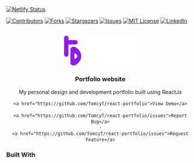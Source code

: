 
[![Netlify Status](https://api.netlify.com/api/v1/badges/99eb9cc7-dc96-4f11-9f58-ebf75ef4aa24/deploy-status)](https://app.netlify.com/sites/tomcythomas/deploys)
<div id="top"></div>
<!--
*** Thanks for checking out the Best-README-Template. If you have a suggestion
*** that would make this better, please fork the repo and create a pull request
*** or simply open an issue with the tag "enhancement".
*** Don't forget to give the project a star!
*** Thanks again! Now go create something AMAZING! :D
-->



<!-- PROJECT SHIELDS -->
<!--
*** I'm using markdown "reference style" links for readability.
*** Reference links are enclosed in brackets [ ] instead of parentheses ( ).
*** See the bottom of this document for the declaration of the reference variables
*** for contributors-url, forks-url, etc. This is an optional, concise syntax you may use.
*** https://www.markdownguide.org/basic-syntax/#reference-style-links
-->
[![Contributors][contributors-shield]][contributors-url]
[![Forks][forks-shield]][forks-url]
[![Stargazers][stars-shield]][stars-url]
[![Issues][issues-shield]][issues-url]
[![MIT License][license-shield]][license-url]
[![LinkedIn][linkedin-shield]][linkedin-url]



<!-- PROJECT LOGO -->
<br />
<div align="center">
  <a href="https://github.com/TomcyT/react-portfolio">
    <img src="src/assets/Logo.png" alt="Logo" height="80" object-fit="contain">
  </a>

<h3 align="center">Portfolio website</h3>

  <p align="center">
    My personal design and development portfolio built using ReactJs
    <br />

    <a href="https://github.com/TomcyT/react-portfolio">View Demo</a>
    ·
    <a href="https://github.com/TomcyT/react-portfolio/issues">Report Bug</a>
    ·
    <a href="https://github.com/TomcyT/react-portfolio/issues">Request Feature</a>
  </p>
</div>

### Built With



<!-- MARKDOWN LINKS & IMAGES -->
<!-- https://www.markdownguide.org/basic-syntax/#reference-style-links -->
[contributors-shield]: https://img.shields.io/github/contributors/TomcyT/react-portfolio.svg?style=for-the-badge
[contributors-url]: https://github.com/TomcyT/react-portfolio/graphs/contributors
[forks-shield]: https://img.shields.io/github/forks/TomcyT/react-portfolio.svg?style=for-the-badge
[forks-url]: https://github.com/TomcyT/react-portfolio/network/members
[stars-shield]: https://img.shields.io/github/stars/TomcyT/react-portfolio.svg?style=for-the-badge
[stars-url]: https://github.com/TomcyT/react-portfolio/stargazers
[issues-shield]: https://img.shields.io/github/issues/TomcyT/react-portfolio.svg?style=for-the-badge
[issues-url]: https://github.com/TomcyT/react-portfolio/issues
[license-shield]: https://img.shields.io/github/license/TomcyT/react-portfolio.svg?style=for-the-badge
[license-url]: https://github.com/TomcyT/react-portfolio/blob/master/LICENSE.txt
[linkedin-shield]: https://img.shields.io/badge/-LinkedIn-black.svg?style=for-the-badge&logo=linkedin&colorB=555
[linkedin-url]: https://linkedin.com/in/linkedin_username
[product-screenshot]: images/screenshot.png
